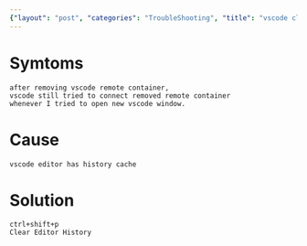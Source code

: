 ```yaml
---
{"layout": "post", "categories": "TroubleShooting", "title": "vscode clear history", "feature-img": "assets/img/feature_img.png"}
---
```

# Symtoms
```
after removing vscode remote container,
vscode still tried to connect removed remote container
whenever I tried to open new vscode window.
```

# Cause
```
vscode editor has history cache
```

# Solution
```
ctrl+shift+p
Clear Editor History
```

